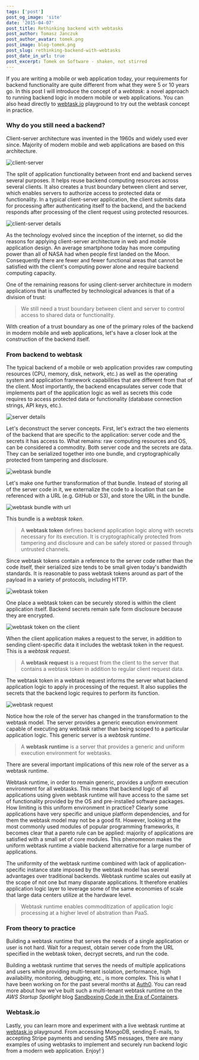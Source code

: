 ```yaml
---
tags: ['post']
post_og_image: 'site'
date: '2015-04-07'  
post_title: Rethinking backend with webtasks
post_author: Tomasz Janczuk
post_author_avatar: tomek.png
post_image: blog-tomek.png
post_slug: rethinking-backend-with-webtasks
post_date_in_url: true
post_excerpt: Tomek on Software - shaken, not stirred
---
```


If you are writing a mobile or web application today, your requirements for backend functionality are quite different from what they were 5 or 10 years go. In this post I will introduce the concept of a *webtask*: a novel approach to running backend logic in modern mobile or web applications. You can also head directly to [webtask.io](https://webtask.io) playground to try out the webtask concept in practice. 

### Why do you still need a backend?

Client-server architecture was invented in the 1960s and widely used ever since. Majority of modern mobile and web applications are based on this architecture. 

![client-server](tomek-blog/2015-04-07/1.png)  

The split of application functionality between front end and backend serves several purposes. It helps reuse backend computing resources across several clients. It also creates a trust boundary between client and server, which enables servers to authorize access to protected data or functionality. In a typical client-server application, the client submits data for processing after authenticating itself to the backend, and the backend responds after processing of the client request using protected resources.  

![client-server details](tomek-blog/2015-04-07/2.png)  

As the technology evolved since the inception of the internet, so did the reasons for applying client-server architecture in web and mobile application design. An average smartphone today has more computing power than all of NASA had when people first landed on the Moon. Consequently there are fewer and fewer functional areas that cannot be satisfied with the client's computing power alone and require backend computing capacity. 

One of the remaining reasons for using client-server architecture in modern applications that is unaffected by technological advances is that of a division of trust: 

> We still need a trust boundary between client and server to control access to shared data or functionality. 

With creation of a trust boundary as one of the primary roles of the backend in modern mobile and web applications, let's have a closer look at the construction of the backend itself. 

### From backend to webtask

The typical backend of a mobile or web application provides raw computing resources (CPU, memory, disk, network, etc.) as well as the operating system and application framework capabilities that are different from that of the client. Most importantly, the backend encapsulates server code that implements part of the application logic as well as secrets this code requires to access protected data or functionality (database connection strings, API keys, etc.). 

![server details](tomek-blog/2015-04-07/3.png)  

Let's deconstruct the server concepts. First, let's extract the two elements of the backend that are specific to the application: server code and the secrets it has access to. What remains: raw computing resources and OS, can be considered a commodity. Both server code and the secrets are data. They can be serialized together into one bundle, and cryptographically protected from tampering and disclosure.

![webtask bundle](tomek-blog/2015-04-07/4.png)  

Let's make one further transformation of that bundle. Instead of storing all of the server code in it, we externalize the code to a location that can be referenced with a URL (e.g. GitHub or S3), and store the URL in the bundle. 

![webtask bundle with url](tomek-blog/2015-04-07/5.png)  

This bundle is a *webtask token*. 

> A **webtask token** defines backend application logic along with secrets necessary for its execution. It is cryptographically protected from tampering and disclosure and can be safely stored or passed through untrusted channels. 

Since webtask tokens contain a reference to the server code rather than the code itself, their serialized size tends to be small given today's bandwidth standards. It is reasonable to pass webtask tokens around as part of the payload in a variety of protocols, including HTTP. 

![webtask token](tomek-blog/2015-04-07/6.png)  

One place a webtask token can be securely stored is within the client application itself. Backend secrets remain safe form disclosure because they are encrypted. 

![webtask token on the client](tomek-blog/2015-04-07/7.png)  

When the client application makes a request to the server, in addition to sending client-specific data it includes the webtask token in the request. This is a *webtask request*.

> A **webtask request** is a request from the client to the server that contains a webtask token in addition to regular client request data. 

The webtask token in a webtask request informs the server what backend application logic to apply in processing of the request. It also supplies the secrets that the backend logic requires to perform its function. 

![webtask request](tomek-blog/2015-04-07/8.png)  

Notice how the role of the server has changed in the transformation to the webtask model. The server provides a generic execution environment capable of executing any webtask rather than being scoped to a particular application logic. This generic server is a *webtask runtime*. 

> A **webtask runtime** is a server that provides a generic and uniform execution environment for webtasks. 

There are several important implications of this new role of the server as a webtask runtime.

Webtask runtime, in order to remain generic, provides a *uniform* execution environment for all webtasks. This means that backend logic of all applications using given webtask runtime will have access to the same set of functionality provided by the OS and pre-installed software packages. How limiting is this uniform environment in practice? Clearly some applications have very specific and unique platform dependencies, and for them the webtask model may not be a good fit. However, looking at the most commonly used modules of popular programming frameworks, it becomes clear that a pareto rule can be applied: majority of applications are satisfied with a small set of core modules. This phenomenon makes the uniform webtask runtime a viable backend alternative for a large number of applications. 

The uniformity of the webtask runtime combined with lack of application-specific instance state imposed by the webtask model has several advantages over traditional backends. Webtask runtime scales out easily at the scope of not one but many disparate applications. It therefore enables application logic layer to leverage some of the same economies of scale that large data centers utilize at the hardware level. 

> Webtask runtime enables commoditization of application logic processing at a higher level of abstration than PaaS. 

### From theory to practice

Building a webtask runtime that serves the needs of a single application or user is not hard. Wait for a request, obtain server code from the URL specified in the webtask token, decrypt secrets, and run the code. 

Building a webtask runtime that serves the needs of multiple applications and users while providing multi-tenant isolation, performance, high availability, monitoring, debugging, etc., is more complex. This is what I have been working on for the past several months at [Auth0](https://auth0.com). You can read more about how we've built such a multi-tenant webtask runtime on the *AWS Startup Spotlight* blog [Sandboxing Code in the Era of Containers](https://medium.com/aws-activate-startup-blog/sandboxing-code-in-the-era-of-containers-294edb3a674). 

### Webtask.io

Lastly, you can learn more and experiment with a live webtask runtime at [webtask.io](https://webtask.io) playground. From accessing MongoDB, sending E-mails, to accepting Stripe payments and sending SMS messages, there are many examples of using webtasks to implement and securely run backend logic from a modern web application. Enjoy!
}